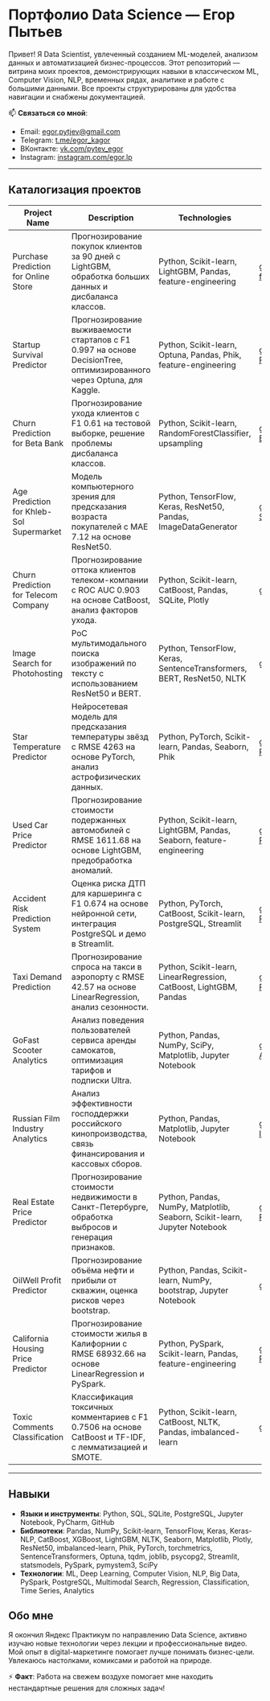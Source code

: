 # Портфолио Data Science — Егор Пытьев

Привет! Я Data Scientist, увлеченный созданием ML-моделей, анализом данных и автоматизацией бизнес-процессов. Этот репозиторий — витрина моих проектов, демонстрирующих навыки в классическом ML, Computer Vision, NLP, временных рядах, аналитике и работе с большими данными. Все проекты структурированы для удобства навигации и снабжены документацией.

📫 **Связаться со мной**:
- Email: [egor.pytjev@gmail.com](mailto:egor.pytjev@gmail.com)
- Telegram: [t.me/egor_kagor](https://t.me/egor_kagor)
- ВКонтакте: [vk.com/pytev_egor](https://vk.com/pytev_egor)
- Instagram: [instagram.com/egor.lp](https://instagram.com/egor.lp)

---

## Каталогизация проектов

| Project Name | Description | Technologies | Link | Experience Type | Project Type |
|--------------|-------------|--------------|------|-----------------|--------------|
| Purchase Prediction for Online Store | Прогнозирование покупок клиентов за 90 дней с LightGBM, обработка больших данных и дисбаланса классов. | Python, Scikit-learn, LightGBM, Pandas, feature-engineering | [github.com/kagor4/Purchase-Prediction-for-Online-Store](https://github.com/kagor4/Purchase-Prediction-for-Online-Store) | Freelance | Classical ML |
| Startup Survival Predictor | Прогнозирование выживаемости стартапов с F1 0.997 на основе DecisionTree, оптимизированного через Optuna, для Kaggle. | Python, Scikit-learn, Optuna, Pandas, Phik, feature-engineering | [github.com/kagor4/Startup-Survival-Predictor](https://github.com/kagor4/Startup-Survival-Predictor) | Freelance | Classical ML |
| Churn Prediction for Beta Bank | Прогнозирование ухода клиентов с F1 0.61 на тестовой выборке, решение проблемы дисбаланса классов. | Python, Scikit-learn, RandomForestClassifier, upsampling | [github.com/kagor4/Churn-Prediction-for-Beta-Bank](https://github.com/kagor4/Churn-Prediction-for-Beta-Bank) | Academic | Classical ML |
| Age Prediction for Khleb-Sol Supermarket | Модель компьютерного зрения для предсказания возраста покупателей с MAE 7.12 на основе ResNet50. | Python, TensorFlow, Keras, ResNet50, Pandas, ImageDataGenerator | [github.com/kagor4/Khleb-Sol_supermarket_project](https://github.com/kagor4/Khleb-Sol_supermarket_project) | Academic | Computer Vision |
| Churn Prediction for Telecom Company | Прогнозирование оттока клиентов телеком-компании с ROC AUC 0.903 на основе CatBoost, анализ факторов ухода. | Python, Scikit-learn, CatBoost, Pandas, SQLite, Plotly | [github.com/kagor4/project_telecom](https://github.com/kagor4/project_telecom) | Academic | Classical ML |
| Image Search for Photohosting | PoC мультимодального поиска изображений по тексту с использованием ResNet50 и BERT. | Python, TensorFlow, Keras, SentenceTransformers, BERT, ResNet50, NLTK | [github.com/kagor4/photohosting_project](https://github.com/kagor4/photohosting_project) | Academic | Multimodal Models |
| Star Temperature Predictor | Нейросетевая модель для предсказания температуры звёзд с RMSE 4263 на основе PyTorch, анализ астрофизических данных. | Python, PyTorch, Scikit-learn, Pandas, Seaborn, Phik | [github.com/kagor4/Star-Temperature-Predictor](https://github.com/kagor4/Star-Temperature-Predictor) | Academic | Regression |
| Used Car Price Predictor | Прогнозирование стоимости подержанных автомобилей с RMSE 1611.68 на основе LightGBM, предобработка аномалий. | Python, Scikit-learn, LightGBM, Pandas, Seaborn, feature-engineering | [github.com/kagor4/Used-Car-Price-Predictor](https://github.com/kagor4/Used-Car-Price-Predictor) | Academic | Regression |
| Accident Risk Prediction System | Оценка риска ДТП для каршеринга с F1 0.674 на основе нейронной сети, интеграция PostgreSQL и демо в Streamlit. | Python, PyTorch, CatBoost, Scikit-learn, PostgreSQL, Streamlit | [github.com/kagor4/Accident-Risk-Prediction-System](https://github.com/kagor4/Accident-Risk-Prediction-System) | Academic | Classical ML |
| Taxi Demand Prediction | Прогнозирование спроса на такси в аэропорту с RMSE 42.57 на основе LinearRegression, анализ сезонности. | Python, Scikit-learn, LinearRegression, CatBoost, LightGBM, Pandas | [github.com/kagor4/Taxi-Demand-Prediction](https://github.com/kagor4/Taxi-Demand-Prediction) | Academic | Time Series |
| GoFast Scooter Analytics | Анализ поведения пользователей сервиса аренды самокатов, оптимизация тарифов и подписки Ultra. | Python, Pandas, NumPy, SciPy, Matplotlib, Jupyter Notebook | [github.com/kagor4/GoFast-Scooter-Analytics](https://github.com/kagor4/GoFast-Scooter-Analytics) | Academic | Analytics |
| Russian Film Industry Analytics | Анализ эффективности господдержки российского кинопроизводства, связь финансирования и кассовых сборов. | Python, Pandas, Matplotlib, Jupyter Notebook | [github.com/kagor4/Russian-Film-Industry-Analytics](https://github.com/kagor4/Russian-Film-Industry-Analytics) | Academic | Analytics |
| Real Estate Price Predictor | Прогнозирование стоимости недвижимости в Санкт-Петербурге, обработка выбросов и генерация признаков. | Python, Pandas, NumPy, Matplotlib, Seaborn, Scikit-learn, Jupyter Notebook | [github.com/kagor4/Real-Estate-Price-Predictor](https://github.com/kagor4/Real-Estate-Price-Predictor) | Academic | Classical ML |
| OilWell Profit Predictor | Прогнозирование объёма нефти и прибыли от скважин, оценка рисков через bootstrap. | Python, Pandas, Scikit-learn, NumPy, bootstrap, Jupyter Notebook | [github.com/kagor4/OilWell-Profit-Predictor](https://github.com/kagor4/OilWell-Profit-Predictor) | Academic | Classical ML |
| California Housing Price Predictor | Прогнозирование стоимости жилья в Калифорнии с RMSE 68932.66 на основе LinearRegression и PySpark. | Python, PySpark, Scikit-learn, Pandas, feature-engineering | [github.com/kagor4/California-Housing-Price-Predictor](https://github.com/kagor4/California-Housing-Price-Predictor) | Academic | Regression |
| Toxic Comments Classification | Классификация токсичных комментариев с F1 0.7506 на основе CatBoost и TF-IDF, с лемматизацией и SMOTE. | Python, Scikit-learn, CatBoost, NLTK, Pandas, imbalanced-learn | [github.com/kagor4/toxic_comments_project](https://github.com/kagor4/toxic_comments_project) | Academic | NLP |

---

## Навыки
- **Языки и инструменты**: Python, SQL, SQLite, PostgreSQL, Jupyter Notebook, PyCharm, GitHub
- **Библиотеки**: Pandas, NumPy, Scikit-learn, TensorFlow, Keras, Keras-NLP, CatBoost, XGBoost, LightGBM, NLTK, Seaborn, Matplotlib, Plotly, ResNet50, imbalanced-learn, Phik, PyTorch, torchmetrics, SentenceTransformers, Optuna, tqdm, joblib, psycopg2, Streamlit, statsmodels, PySpark, pymystem3, SciPy
- **Технологии**: ML, Deep Learning, Computer Vision, NLP, Big Data, PySpark, PostgreSQL, Multimodal Search, Regression, Classification, Time Series, Analytics

## Обо мне
Я окончил Яндекс Практикум по направлению Data Science, активно изучаю новые технологии через лекции и профессиональные видео. Мой опыт в digital-маркетинге помогает лучше понимать бизнес-цели. Увлекаюсь настолками, комиксами и работой на природе.

⚡ **Факт**: Работа на свежем воздухе помогает мне находить нестандартные решения для сложных задач!